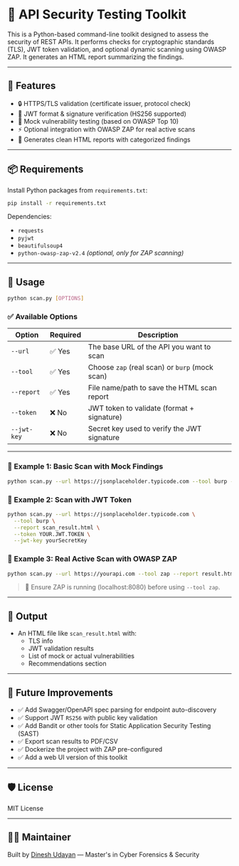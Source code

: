 
# 🔐 API Security Testing Toolkit

This is a Python-based command-line toolkit designed to assess the security of REST APIs. It performs checks for cryptographic standards (TLS), JWT token validation, and optional dynamic scanning using OWASP ZAP. It generates an HTML report summarizing the findings.

---

## 🚀 Features

- 🔒 HTTPS/TLS validation (certificate issuer, protocol check)
- 🛂 JWT format & signature verification (HS256 supported)
- 🧪 Mock vulnerability testing (based on OWASP Top 10)
- ⚡ Optional integration with OWASP ZAP for real active scans
- 📄 Generates clean HTML reports with categorized findings

---

## 📦 Requirements

Install Python packages from `requirements.txt`:

```bash
pip install -r requirements.txt
```

Dependencies:
- `requests`
- `pyjwt`
- `beautifulsoup4`
- `python-owasp-zap-v2.4` *(optional, only for ZAP scanning)*

---

## 🧪 Usage

```bash
python scan.py [OPTIONS]
```

### ✅ Available Options

| Option         | Required | Description |
|----------------|----------|-------------|
| `--url`        | ✅ Yes   | The base URL of the API you want to scan |
| `--tool`       | ✅ Yes   | Choose `zap` (real scan) or `burp` (mock scan) |
| `--report`     | ✅ Yes   | File name/path to save the HTML scan report |
| `--token`      | ❌ No    | JWT token to validate (format + signature) |
| `--jwt-key`    | ❌ No    | Secret key used to verify the JWT signature |

---

### 🔹 Example 1: Basic Scan with Mock Findings

```bash
python scan.py --url https://jsonplaceholder.typicode.com --tool burp --report scan_result.html
```

### 🔹 Example 2: Scan with JWT Token

```bash
python scan.py --url https://jsonplaceholder.typicode.com \
  --tool burp \
  --report scan_result.html \
  --token YOUR.JWT.TOKEN \
  --jwt-key yourSecretKey
```

### 🔹 Example 3: Real Active Scan with OWASP ZAP

```bash
python scan.py --url https://yourapi.com --tool zap --report result.html
```

> 📝 Ensure ZAP is running (localhost:8080) before using `--tool zap`.

---

## 📂 Output

- An HTML file like `scan_result.html` with:
  - TLS info
  - JWT validation results
  - List of mock or actual vulnerabilities
  - Recommendations section

---

## 🔧 Future Improvements

- ✅ Add Swagger/OpenAPI spec parsing for endpoint auto-discovery
- ✅ Support JWT `RS256` with public key validation
- ✅ Add Bandit or other tools for Static Application Security Testing (SAST)
- ✅ Export scan results to PDF/CSV
- ✅ Dockerize the project with ZAP pre-configured
- ✅ Add a web UI version of this toolkit

---

## 🛡️ License

MIT License

---

## 👨‍💻 Maintainer

Built by [Dinesh Udayan](https://github.com/Dinesh1599) — Master's in Cyber Forensics & Security
